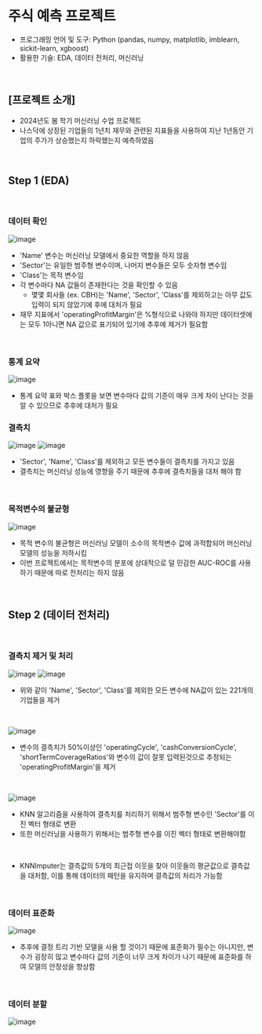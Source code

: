 # 주식 예측 프로젝트
* 프로그래밍 언어 및 도구: Python (pandas, numpy, matplotlib, imblearn, sickit-learn, xgboost)
* 활용한 기술: EDA, 데이터 전처리, 머신러닝 

<br/>

## [프로젝트 소개]
* 2024년도 봄 학기 머신러닝 수업 프로젝트
* 나스닥에 상장된 기업들의 1년치 재무와 관련된 지표들을 사용하여 지난 1년동안 기업의 주가가 상승했는지 하락했는지 예측하였음

<br/>

## Step 1 (EDA)

<br/>

### 데이터 확인
![image](https://github.com/YounseoKim62/Data-Analysis-Projects-KR/assets/161654460/68b44d07-3e9a-420d-81fa-4381f7d4ec93)

* 'Name' 변수는 머신러닝 모델에서 중요한 역할을 하지 않음
* 'Sector'는 유일한 범주형 변수이며, 나머지 변수들은 모두 숫자형 변수임
* 'Class'는 목적 변수임
* 각 변수마다 NA 값들이 존재한다는 것을 확인할 수 있음
  * 몇몇 회사들 (ex. CBH)는 'Name', 'Sector', 'Class'를 제외하고는 아무 값도 입력이 되지 않았기에 후에 대처가 필요
* 재무 지표에서 'operatingProfitMargin'은 %형식으로 나와야 하지만 데이터셋에는 모두 1아니면 NA 값으로 표기되어 있기에 추후에 제거가 필요함

<br/>

### 통계 요약
![image](https://github.com/YounseoKim62/Data-Analysis-Projects-KR/assets/161654460/db206e4b-8723-4b6f-a7b1-ddae62337c4f)

* 통계 요약 표와 박스 플롯을 보면 변수마다 값의 기준이 매우 크게 차이 난다는 것을 알 수 있으므로 추후에 대처가 필요

### 결측치
![image](https://github.com/YounseoKim62/Data-Analysis-Projects-KR/assets/161654460/a65cf719-490b-4cac-9156-f1c470eef5cd)
![image](https://github.com/YounseoKim62/Data-Analysis-Projects-KR/assets/161654460/13f15b3d-d5cf-4e36-b4b0-c1e2545e4f8f)

* 'Sector', 'Name', 'Class'를 제외하고 모든 변수들이 결측치를 가지고 있음
* 결측치는 머신러닝 성능에 영향을 주기 때문에 추후에 결측치들을 대처 해야 함

<br/>

### 목적변수의 불균형
![image](https://github.com/YounseoKim62/Data-Analysis-Projects-KR/assets/161654460/f8be6cdd-1cc2-4419-bbe6-34b0c43dc703)

* 목적 변수의 불균형은 머신러닝 모델이 소수의 목적변수 값에 과적합되어 머신러닝 모델의 성능을 저하시킴
* 이번 프로젝트에서는 목적변수의 분포에 상대적으로 덜 민감한 AUC-ROC를 사용하기 때문에 따로 전처리는 하지 않음

<br/>

## Step 2 (데이터 전처리)

<br/>

### 결측치 제거 및 처리
![image](https://github.com/YounseoKim62/Data-Analysis-Projects-KR/assets/161654460/83a39fcb-fa34-427f-9fc2-b3f7834d5055)
![image](https://github.com/YounseoKim62/Data-Analysis-Projects-KR/assets/161654460/00b1ea7f-bb33-4c6c-9ba0-1c35f0fb4bbe)

* 위와 같이 'Name', 'Sector', 'Class'를 제외한 모든 변수에 NA값이 있는 221개의 기업들을 제거

<br/>

![image](https://github.com/YounseoKim62/Data-Analysis-Projects-KR/assets/161654460/a33622e1-f7b1-4877-a9a2-ddfc838fc374)

* 변수의 결측치가 50%이상인 'operatingCycle', 'cashConversionCycle', 'shortTermCoverageRatios'와 변수의 값이 잘못 입력된것으로 추정되는 'operatingProfitMargin'을 제거

<br/>

![image](https://github.com/YounseoKim62/Data-Analysis-Projects-KR/assets/161654460/793613e2-b023-453c-8cde-e435a5dc379d)

* KNN 알고리즘을 사용하여 결측치를 처리하기 위해서 범주형 변수인 'Sector'를 이진 벡터 형태로 변환
* 또한 머신러닝을 사용하기 위해서는 범주형 변수를 이진 벡터 형태로 변환해야함

<br/>

* KNNImputer는 결측값의 5개의 최근접 이웃을 찾아 이웃들의 평균값으로 결측값을 대처함, 이를 통해 데이터의 패턴을 유지하며 결측값의 처리가 가능함

<br/>

### 데이터 표준화
![image](https://github.com/YounseoKim62/Data-Analysis-Projects-KR/assets/161654460/af5f10ff-e88e-4d39-83f7-5dc1d196340a)

* 추후에 결정 트리 기반 모델을 사용 할 것이기 때문에 표준화가 필수는 아니지만, 변수가 굉장히 많고 변수마다 값의 기준이 너무 크게 차이가 나기 때문에 표준화를 하여 모델의 안정성을 향상함 

<br/>

### 데이터 분할
![image](https://github.com/YounseoKim62/Data-Analysis-Projects-KR/assets/161654460/137e8a28-2149-4fb6-aa41-ae32f4fd76e1)


